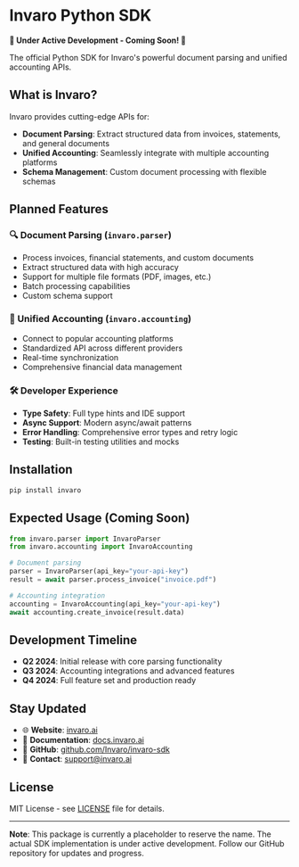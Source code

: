 # Invaro Python SDK

**🚧 Under Active Development - Coming Soon! 🚧**

The official Python SDK for Invaro's powerful document parsing and unified accounting APIs.

## What is Invaro?

Invaro provides cutting-edge APIs for:
- **Document Parsing**: Extract structured data from invoices, statements, and general documents
- **Unified Accounting**: Seamlessly integrate with multiple accounting platforms
- **Schema Management**: Custom document processing with flexible schemas

## Planned Features

### 🔍 Document Parsing (`invaro.parser`)
- Process invoices, financial statements, and custom documents
- Extract structured data with high accuracy
- Support for multiple file formats (PDF, images, etc.)
- Batch processing capabilities
- Custom schema support

### 💼 Unified Accounting (`invaro.accounting`)
- Connect to popular accounting platforms
- Standardized API across different providers
- Real-time synchronization
- Comprehensive financial data management

### 🛠️ Developer Experience
- **Type Safety**: Full type hints and IDE support
- **Async Support**: Modern async/await patterns
- **Error Handling**: Comprehensive error types and retry logic
- **Testing**: Built-in testing utilities and mocks

## Installation

```bash
pip install invaro
```

## Expected Usage (Coming Soon)

```python
from invaro.parser import InvaroParser
from invaro.accounting import InvaroAccounting

# Document parsing
parser = InvaroParser(api_key="your-api-key")
result = await parser.process_invoice("invoice.pdf")

# Accounting integration
accounting = InvaroAccounting(api_key="your-api-key")
await accounting.create_invoice(result.data)
```

## Development Timeline

- **Q2 2024**: Initial release with core parsing functionality
- **Q3 2024**: Accounting integrations and advanced features
- **Q4 2024**: Full feature set and production ready

## Stay Updated

- 🌐 **Website**: [invaro.ai](https://invaro.ai)
- 📖 **Documentation**: [docs.invaro.ai](https://docs.invaro.ai)
- 🐙 **GitHub**: [github.com/Invaro/invaro-sdk](https://github.com/Invaro/invaro-sdk)
- 📧 **Contact**: support@invaro.ai

## License

MIT License - see [LICENSE](LICENSE) file for details.

---

**Note**: This package is currently a placeholder to reserve the name. The actual SDK implementation is under active development. Follow our GitHub repository for updates and progress. 